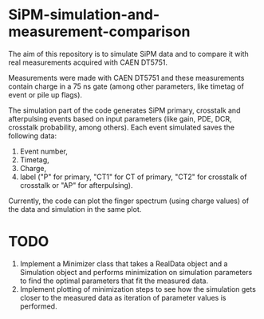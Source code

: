 # SiPM-simulation-and-measurement-comparison
The aim of this repository is to simulate SiPM data and to compare it with real measurements acquired with CAEN DT5751.

Measurements were made with CAEN DT5751 and these measurements contain charge in a 75 ns gate (among other parameters, like timetag of event or pile up flags).

The simulation part of the code generates SiPM primary, crosstalk and afterpulsing events based on input parameters (like gain, PDE, DCR, crosstalk probability, among others). Each event simulated saves the following data:

  1. Event number,
  2. Timetag,
  3. Charge,
  4. label ("P" for primary, "CT1" for CT of primary, "CT2" for crosstalk of crosstalk or "AP" for afterpulsing).

Currently, the code can plot the finger spectrum (using charge values) of the data and simulation in the same plot.

# TODO
  1. Implement a Minimizer class that takes a RealData object and a Simulation object and performs minimization on simulation parameters to find the optimal parameters that fit the measured data.
  2. Implement plotting of minimization steps to see how the simulation gets closer to the measured data as iteration of parameter values is performed. 

